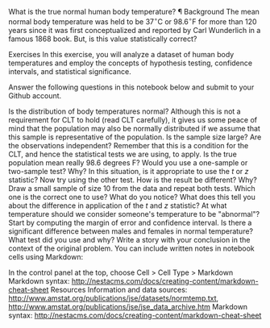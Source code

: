 What is the true normal human body temperature? ¶
Background
The mean normal body temperature was held to be 37$^{\circ}$C or 98.6$^{\circ}$F for more than 120 years since it was first conceptualized and reported by Carl Wunderlich in a famous 1868 book. But, is this value statistically correct?

Exercises
In this exercise, you will analyze a dataset of human body temperatures and employ the concepts of hypothesis testing, confidence intervals, and statistical significance.

Answer the following questions in this notebook below and submit to your Github account.

Is the distribution of body temperatures normal?
Although this is not a requirement for CLT to hold (read CLT carefully), it gives us some peace of mind that the population may also be normally distributed if we assume that this sample is representative of the population.
Is the sample size large? Are the observations independent?
Remember that this is a condition for the CLT, and hence the statistical tests we are using, to apply.
Is the true population mean really 98.6 degrees F?
Would you use a one-sample or two-sample test? Why?
In this situation, is it appropriate to use the $t$ or $z$ statistic?
Now try using the other test. How is the result be different? Why?
Draw a small sample of size 10 from the data and repeat both tests.
Which one is the correct one to use?
What do you notice? What does this tell you about the difference in application of the $t$ and $z$ statistic?
At what temperature should we consider someone's temperature to be "abnormal"?
Start by computing the margin of error and confidence interval.
Is there a significant difference between males and females in normal temperature?
What test did you use and why?
Write a story with your conclusion in the context of the original problem.
You can include written notes in notebook cells using Markdown:

In the control panel at the top, choose Cell > Cell Type > Markdown
Markdown syntax: http://nestacms.com/docs/creating-content/markdown-cheat-sheet
Resources
Information and data sources: http://www.amstat.org/publications/jse/datasets/normtemp.txt, http://www.amstat.org/publications/jse/jse_data_archive.htm
Markdown syntax: http://nestacms.com/docs/creating-content/markdown-cheat-sheet
